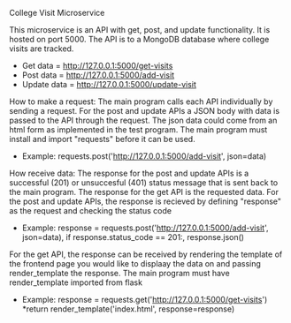 College Visit Microservice

This microservice is an API with get, post, and update functionality. It is hosted on port 5000.
The API is to a MongoDB database where college visits are tracked.
* Get data = http://127.0.0.1:5000/get-visits
* Post data = http://127.0.0.1:5000/add-visit
* Update data = http://127.0.0.1:5000/update-visit

How to make a request:
The main program calls each API individually by sending a request. 
For the post and update APIs a JSON body with data is passed to the API through the request. 
The json data could come from an html form as implemented in the test program.
The main program must install and import "requests" before it can be used. 
* Example: requests.post('http://127.0.0.1:5000/add-visit', json=data)

How receive data: 
The response for the post and update APIs is a successful (201) or unsuccesful (401) status message that is sent back to the main program. 
The response for the get API is the requested data.
For the post and update APIs, the response is recieved by defining "response" as the request and checking the status code
* Example: response = requests.post('http://127.0.0.1:5000/add-visit', json=data), if response.status_code == 201:, response.json()

For the get API, the response can be received by rendering the template of the frontend page you would like to displaay the data on and passing render_template the response.
The main program must have render_template imported from flask
* Example: response = requests.get('http://127.0.0.1:5000/get-visits')
         *return render_template('index.html', response=response)
